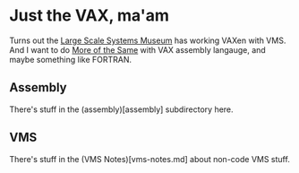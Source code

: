 # Just the VAX, ma'am

Turns out the [Large Scale Systems Museum](https://www.lssmuseum.org) has working
VAXen with VMS.  And I want to do [More of the Same](https://github.com/markd2/MoreOfTheSame/)
with VAX assembly langauge, and maybe something like FORTRAN.

## Assembly

There's stuff in the (assembly)[assembly] subdirectory here.

## VMS

There's stuff in the (VMS Notes)[vms-notes.md] about non-code VMS stuff.
